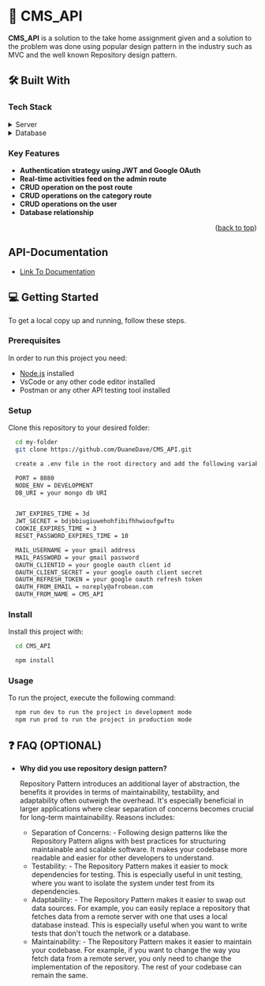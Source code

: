 # 📖 CMS_API <a name="about-project"></a>

**CMS_API** is a solution to the take home assignment given and a solution to the problem was done using popular design pattern in the industry such as MVC and the well known Repository design pattern.

## 🛠 Built With <a name="built-with"></a>

### Tech Stack <a name="tech-stack"></a>

<details>
  <summary>Server</summary>
  <ul>
    <li>Node Js</li>
    <li>Express</li>
    <li>Socket.io</li>
    <li>JWT</li>
    <li>Google OAuth</li>
    <li>etc..</li>
  </ul>
</details>

<details>
<summary>Database</summary>
  <ul>
    <li>Mongo DB</li>
    <li>Mongoose ODM</li>
  </ul>
</details>

<!-- Features -->

### Key Features <a name="key-features"></a>

- **Authentication strategy using JWT and Google OAuth**
- **Real-time activities feed on the admin route**
- **CRUD operation on the post route**
- **CRUD operations on the category route**
- **CRUD operations on the user**
- **Database relationship**

<p align="right">(<a href="#readme-top">back to top</a>)</p>

## API-Documentation <a name="api-documentation"></a>

- [Link To Documentation](https://web.postman.co/documentation/24263371-68bba15a-6cfe-4c3c-aafd-ab022af77273/publish?workspaceId=58fa59bb-c1cc-4840-8d7c-0fdaf11e4202)


## 💻 Getting Started <a name="getting-started"></a>

To get a local copy up and running, follow these steps.

### Prerequisites

In order to run this project you need:

- [Node.js](https://nodejs.dev/en/) installed
- VsCode or any other code editor installed
- Postman or any other API testing tool installed

### Setup

Clone this repository to your desired folder:

```sh
  cd my-folder
  git clone https://github.com/DuaneDave/CMS_API.git
```

```sh
  create a .env file in the root directory and add the following variables

  PORT = 8080
  NODE_ENV = DEVELOPMENT
  DB_URI = your mongo db URI


  JWT_EXPIRES_TIME = 3d
  JWT_SECRET = bdjbbiugiuwehohfibifhhwioufgwftu
  COOKIE_EXPIRES_TIME = 3
  RESET_PASSWORD_EXPIRES_TIME = 10

  MAIL_USERNAME = your gmail address
  MAIL_PASSWORD = your gmail password
  OAUTH_CLIENTID = your google oauth client id
  OAUTH_CLIENT_SECRET = your google oauth client secret
  OAUTH_REFRESH_TOKEN = your google oauth refresh token
  OAUTH_FROM_EMAIL = noreply@afrobean.com
  OAUTH_FROM_NAME = CMS_API
```

### Install

Install this project with:

```sh
  cd CMS_API

  npm install
```

### Usage

To run the project, execute the following command:

```sh
  npm run dev to run the project in development mode
  npm run prod to run the project in production mode
```


## ❓ FAQ (OPTIONAL) <a name="faq"></a>

- **Why did you use repository design pattern?**

  <p> Repository Pattern introduces an additional layer of abstraction, the benefits it provides in terms of maintainability, testability, and adaptability often outweigh the overhead. It's especially beneficial in larger applications where clear separation of concerns becomes crucial for long-term maintainability.
  Reasons includes:
  </p>

  <ul>
      <li>Separation of Concerns: 
      - Following design patterns like the Repository Pattern aligns with best practices for structuring maintainable and scalable software. It makes your codebase more readable and easier for other developers to understand.
    </li>
      <li>Testability: 
      - The Repository Pattern makes it easier to mock dependencies for testing. This is especially useful in unit testing, where you want to isolate the system under test from its dependencies.
    </li>
      <li>Adaptability: 
      - The Repository Pattern makes it easier to swap out data sources. For example, you can easily replace a repository that fetches data from a remote server with one that uses a local database instead. This is especially useful when you want to write tests that don't touch the network or a database.
    </li>
      <li>Maintainability: 
      - The Repository Pattern makes it easier to maintain your codebase. For example, if you want to change the way you fetch data from a remote server, you only need to change the implementation of the repository. The rest of your codebase can remain the same.
    </li>
  </ul>
